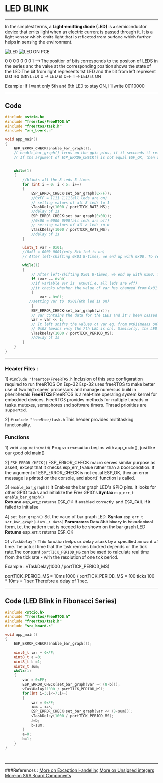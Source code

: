 # LED BLINK
---
In the simplest terms, a **Light-emitting diode (LED)** is a semiconductor device that emits light when an electric current is passed through it. 
It is a light sensor which emits light that is reflected from surface which further helps in sensing the environment. 


![LED](https://www.electrical4u.com/wp-content/uploads/What-is-a-LED.png "LED")
![LED ON PCB](https://lh6.googleusercontent.com/yx89w48teGWcD2TGhw34hbs-j4heDzFSqXiIf1M0FlALTBRjLJMm3kqtfSy-MOcnhfZqNBNsvbWtYIbQzEYRuG6BZTW-vugA5tJUpADq8JD61KAXQn9Kfcd3rEd_flhYqWr8o-g4aF9KPNIM2xXa3gMts-a06eHx_nw2sHAKvrCES00jl2UDVhMWB6Opw5o)

 0  0   0   0   0  0   0   1 -->The position of bits   corresponds to the position of LEDS in the series and the value at the corresponding position shows the state of the LED.The bit from right represents 1st LED and the bit from left represent last led (8th LED)
0 -> LED is OFF
1 -> LED is ON

Example :If I want only 5th and 6th LED to stay ON, I’ll write 00110000

---
## Code
``` c
#include <stdio.h>
#include "freertos/FreeRTOS.h"
#include "freertos/task.h"
#include "sra_board.h"

void app_main()
{
    ESP_ERROR_CHECK(enable_bar_graph());
    // enable_bar_graph() turns on the gpio pins, if it succeeds it returns ESP_OK else it returns ESP_FAIL
    // If the argument of ESP_ERROR_CHECK() is not equal ESP_OK, then an error message is printed on the console, and abort() is called. 
    

    while(1)
    {
        //blinks all the 8 leds 5 times
        for (int i = 0; i < 5; i++)
        {
            ESP_ERROR_CHECK(set_bar_graph(0xFF));
            //0xFF = 1111 1111(all leds are on)
            // setting values of all 8 leds to 1
            vTaskDelay(1000 / portTICK_RATE_MS);
            //delay of 1s
            ESP_ERROR_CHECK(set_bar_graph(0x00));
            //0x00 = 0000 0000(all leds are off)
            // setting values of all 8 leds to 0
            vTaskDelay(1000 / portTICK_RATE_MS);
            //delay of 1s
        }

        uint8_t var = 0x01;
        //0x01 = 0000 0001(only 8th led is on)
        // After left-shifting 0x01 8-times, we end up with 0x00. To recover the var variable, we initialise it with 0x01.

        while(1)
        {   
            // After left-shifting 0x01 8-times, we end up with 0x00. To recover the var variable, we initialise it with 0x01.
            if (var == 0x00)
            //if variable var is  0x00(i.e, all leds are off)
            //it checks whether the value of var has changed from 0x01 to 0x00.
            {
                var = 0x01;
           //setting var to  0x01(8th led is on)
            }            
            ESP_ERROR_CHECK(set_bar_graph(var));
            // var contains the data for the LEDs and it's been passed as an argument to set_bar_graph() function.
            var = var << 1;
            // It left shifts the values of var eg. from 0x01(means only the 8th led is on) it changes to 
            // 0x02 (means only the 7th LED is on). Similarly, the LED's are turned on one by one from the 8th to the 1st.
            vTaskDelay(1000 / portTICK_PERIOD_MS);
            //delay of 1s
        }
    }
}
```
---
### Header Files : 
1] `#include "freertos/FreeRTOS.h`
    Inclusion of this sets configuration required to run freeRTOS On Esp-32
    Esp-32 uses freeRTOS to make better use of two high speed processors and manage numerous build in pheripherals
    **FreeRTOS**
    FreeRTOS is a real-time operating system kernel for embedded devices.
    FreeRTOS provides methods for multiple threads or tasks, mutexes, semaphores and software timers. Thread priorities are supported.

2] `#include "freeRtos/task.h`
    This header provides multitasking functionality.

### Functions 
1] `void app_main(void)`
    Program execution begins with app_main(), just like our good old main()

2] `ESP_ERROR_CHECK()`
    ESP_ERROR_CHECK macro serves similar purpose as assert, except that it checks esp_err_t value rather than a bool condition. If the argument of ESP_ERROR_CHECK is not equal ESP_OK, then an error message is printed on the console, and abort() function is called.

3] `enable_bar_graph()`
    It Enables the bar graph LED's GPIO pins.
    It looks for other GPIO tasks and initialize the Free GPIO's
    **Syntax**
    `esp_err_t enable_bar_graph()`	
    **Returns**
    esp_err_t returns ESP_OK if enabled correctly, and ESP_FAIL if it failed to initialise

4] `set_bar_graph()`
    Set the value of bar graph LED.
    **Syntax**
    `esp_err_t set_bar_graph(uint8_t data)`
    **Parameters**
    Data 8bit binary in hexadecimal form, i.e, the pattern that is needed to be shown on the bar graph LED
    **Returns**
    esp_err_t returns ESP_OK

5] `vTaskDelay()`
 This function helps us delay a task by a specified amount of time.The actual time that the task remains blocked depends on the tick rate.The constant `portTICK_PERIOD_MS` can be used to calculate real time from the tick rate - with the resolution of one tick period.

Example :
vTaskDelay(1000 / portTICK_PERIOD_MS)

portTICK_PERIOD_MS = 10ms
1000 / portTICK_PERIOD_MS = 100 ticks
100 * 10ms = 1 sec
Therefore a delay of 1 sec.

---
## Code (LED Blink in Fibonacci Series)
```C
#include <stdio.h>
#include "freertos/FreeRTOS.h"
#include "freertos/task.h"
#include "sra_board.h"

void app_main()
{
    ESP_ERROR_CHECK(enable_bar_graph());
    
    uint8_t var = 0xFF;
    uint8_t a =0;
    uint8_t b =1;
    uint8_t sum;
    while(1)
    {   
        var = 0xFF;
        ESP_ERROR_CHECK(set_bar_graph(var << (8-b)));
        vTaskDelay(1000 / portTICK_PERIOD_MS);
        for(int i=3;i<=7;i++)
        {
            var = 0xFF;
            sum = a+b;   
            ESP_ERROR_CHECK(set_bar_graph(var << (8-sum)));
            vTaskDelay(1000 / portTICK_PERIOD_MS);
            a=b;
            b=sum;
        }
        a=0;
        b=1;
    }
}                
	



```
---





###References :
[More on Exception Handeling](https://docs.espressif.com/projects/esp-idf/en/latest/esp32/api-guides/error-handling.html)
[More on Unsigned integers](https://www.badprog.com/c-type-what-are-uint8-t-uint16-t-uint32-t-and-uint64-t)
[More on SRA Board Components](https://sravjti.in/sra-board-component/bar__graph_8h.html#ab10cdc6b54d4e647335eebb25dabd2f7)